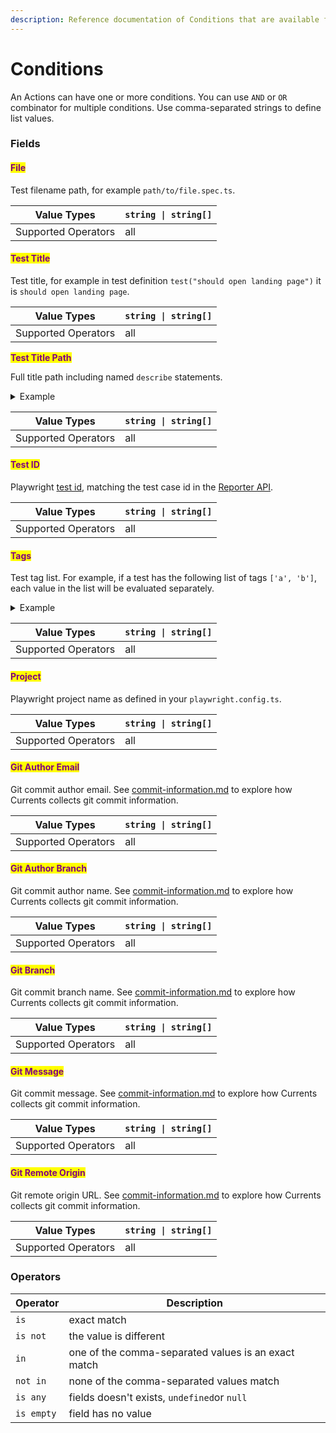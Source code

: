 ```yaml
---
description: Reference documentation of Conditions that are available for Currents Actions
---
```


# Conditions

An Actions can have one or more conditions. You can use `AND` or  `OR` combinator for multiple conditions. Use comma-separated strings to define list values.

### Fields

#### <mark style="color:purple;">File</mark>

Test filename path, for example `path/to/file.spec.ts`.

| Value Types         | `string \| string[]` |
| ------------------- | -------------------- |
| Supported Operators | all                  |

#### <mark style="color:purple;">Test Title</mark>

Test title, for example in test definition `test("should open landing page")` it is `should open landing page`.

| Value Types         | `string \| string[]` |
| ------------------- | -------------------- |
| Supported Operators | all                  |

<mark style="color:purple;">**Test Title Path**</mark>

Full title path including named `describe` statements.&#x20;

<details>

<summary>Example</summary>

For example, consider this test definition:

```

test.describe("Block", () => {
    test("Test A", () => { /* ... */ })
    test("Test B", () => { /* ... */ })
})

```

`Test Title Path` > `in` > `Block, Test A` matches `Test A`

`Test Title Path` > `in` > `Block` matches both `Test A` and `Test B`

</details>

| Value Types         | `string \| string[]` |
| ------------------- | -------------------- |
| Supported Operators | all                  |

#### <mark style="color:purple;">Test ID</mark>

Playwright [test id](https://playwright.dev/docs/api/class-testinfo#test-info-test-id), matching the test case id in the [Reporter API](https://playwright.dev/docs/api/class-reporter).

| Value Types         | `string \| string[]` |
| ------------------- | -------------------- |
| Supported Operators | all                  |

#### <mark style="color:purple;">Tags</mark>

Test tag list. For example, if a test has the following list of tags `['a', 'b']`, each value in the list will be evaluated separately.

<details>

<summary>Example</summary>

&#x20;if a test has the following list of tags `['a', 'b']`, each value in the list will be evaluated separately.

* `tags` > `in` > `a` ✅ because tag `a` is in `['a']`

- `tags` > `in` > `b` ✅ because tag `b` is in `['b']`

* `tags` > `in` > `a, b` ✅  because tag `a`  and also `b`are in `['a', 'b']`

- `tags` > `in` > `a, c` ✅ because tag `a`  is in `['a', 'c']`

* `tags` > `not in` > `a, c` ✅  because tag `b`  is not in `['a', 'c']`

- `tags` > `is` > `a` ✅ because tag `a == a`

* `tags` > `is` > `b`  ✅  because tag `b == b`

- `tags` > `is not` > `b` ✅  because tag a`!= b`

</details>

| Value Types         | `string \| string[]` |
| ------------------- | -------------------- |
| Supported Operators | all                  |

#### <mark style="color:purple;">Project</mark>

Playwright project name as defined in your `playwright.config.ts`.&#x20;

| Value Types         | `string \| string[]` |
| ------------------- | -------------------- |
| Supported Operators | all                  |

#### <mark style="color:purple;">Git Author Email</mark>

Git commit author email. See [commit-information.md](../../../dashboard/runs/commit-information.md "mention") to explore how Currents collects git commit information.

| Value Types         | `string \| string[]` |
| ------------------- | -------------------- |
| Supported Operators | all                  |

#### <mark style="color:purple;">Git Author Branch</mark>

Git commit author name. See [commit-information.md](../../../dashboard/runs/commit-information.md "mention") to explore how Currents collects git commit information.

| Value Types         | `string \| string[]` |
| ------------------- | -------------------- |
| Supported Operators | all                  |

#### <mark style="color:purple;">Git Branch</mark>

Git commit branch name. See [commit-information.md](../../../dashboard/runs/commit-information.md "mention") to explore how Currents collects git commit information.

| Value Types         | `string \| string[]` |
| ------------------- | -------------------- |
| Supported Operators | all                  |

#### <mark style="color:purple;">Git Message</mark>

Git commit message. See [commit-information.md](../../../dashboard/runs/commit-information.md "mention") to explore how Currents collects git commit information.

| Value Types         | `string \| string[]` |
| ------------------- | -------------------- |
| Supported Operators | all                  |

#### <mark style="color:purple;">Git Remote Origin</mark>

Git remote origin URL. See [commit-information.md](../../../dashboard/runs/commit-information.md "mention") to explore how Currents collects git commit information.

| Value Types         | `string \| string[]` |
| ------------------- | -------------------- |
| Supported Operators | all                  |

### Operators

<table data-full-width="false"><thead><tr><th>Operator</th><th>Description</th></tr></thead><tbody><tr><td><code>is</code></td><td>exact match</td></tr><tr><td><code>is not</code></td><td>the value is different</td></tr><tr><td><code>in</code></td><td>one of the comma-separated values is an exact match</td></tr><tr><td><code>not in</code></td><td>none of the comma-separated values match</td></tr><tr><td><code>is any</code></td><td>fields doesn't exists, <code>undefined</code>or <code>null</code></td></tr><tr><td><code>is empty</code></td><td>field has no value</td></tr></tbody></table>

